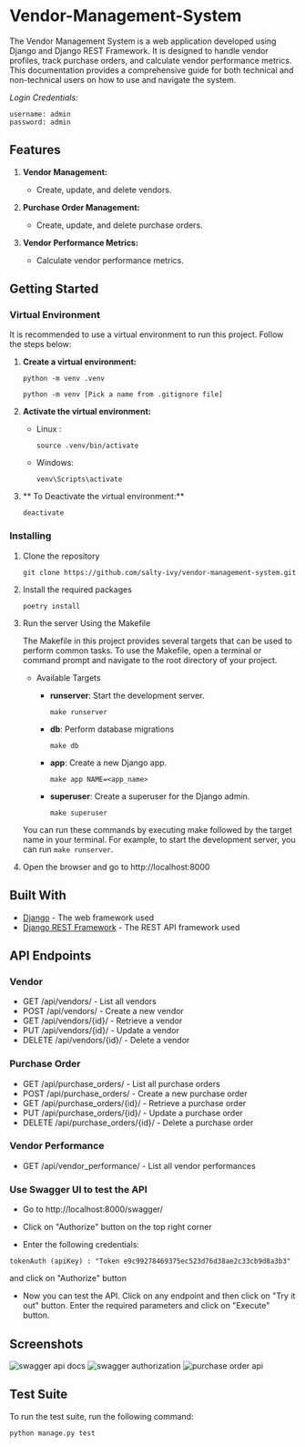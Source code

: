 # Vendor-Management-System

The Vendor Management System is a web application developed using Django and Django REST Framework. It is designed to handle vendor profiles, track purchase orders, and calculate vendor performance metrics. This documentation provides a comprehensive guide for both technical and non-technical users on how to use and navigate the system.

*Login Credentials:*

```
username: admin
password: admin
```


## Features

1. **Vendor Management:**
   - Create, update, and delete vendors.

2. **Purchase Order Management:**
   - Create, update, and delete purchase orders.

3. **Vendor Performance Metrics:**
   - Calculate vendor performance metrics.


## Getting Started

### Virtual Environment

It is recommended to use a virtual environment to run this project. Follow the steps below:

1. **Create a virtual environment:**

    ```
    python -m venv .venv
    ```
    ```
    python -m venv [Pick a name from .gitignore file]
    ```

2. **Activate the virtual environment:**

    - Linux :
        ```
        source .venv/bin/activate
        ```
    - Windows:
        ```
        venv\Scripts\activate
        ```

3. ** To Deactivate the virtual environment:**

    ```
    deactivate
    ```


### Installing

1. Clone the repository

    ```
    git clone https://github.com/salty-ivy/vendor-management-system.git
    ```

2. Install the required packages

    ```
    poetry install
    ```

3. Run the server Using the Makefile

    The Makefile in this project provides several targets that can be used to perform common tasks. To use the Makefile, open a terminal or command prompt and navigate to the root directory of your project.

    - Available Targets
        - **runserver**: Start the development server.

            ```
            make runserver
            ```
        - **db**: Perform database migrations

            ```
            make db
            ```

        - **app**: Create a new Django app.

            ```
            make app NAME=<app_name>
            ```

        - **superuser**: Create a superuser for the Django admin.

            ```
            make superuser
            ```

    You can run these commands by executing make followed by the target name in your terminal. For example, to start the development server, you can run `make runserver`.

4. Open the browser and go to http://localhost:8000

## Built With

* [Django](https://www.djangoproject.com/) - The web framework used
* [Django REST Framework](http://www.django-rest-framework.org/) - The REST API framework used

## API Endpoints

### Vendor

* GET /api/vendors/ - List all vendors
* POST /api/vendors/ - Create a new vendor
* GET /api/vendors/{id}/ - Retrieve a vendor
* PUT /api/vendors/{id}/ - Update a vendor
* DELETE /api/vendors/{id}/ - Delete a vendor

### Purchase Order

* GET /api/purchase_orders/ - List all purchase orders
* POST /api/purchase_orders/ - Create a new purchase order
* GET /api/purchase_orders/{id}/ - Retrieve a purchase order
* PUT /api/purchase_orders/{id}/ - Update a purchase order
* DELETE /api/purchase_orders/{id}/ - Delete a purchase order

### Vendor Performance

* GET /api/vendor_performance/ - List all vendor performances


### Use Swagger UI to test the API

* Go to http://localhost:8000/swagger/

* Click on "Authorize" button on the top right corner

* Enter the following credentials:
```
tokenAuth (apiKey) : "Token e9c99278469375ec523d76d38ae2c33cb9d8a3b3"
```
and click on "Authorize" button

* Now you can test the API. Click on any endpoint and then click on "Try it out" button. Enter the required parameters and click on "Execute" button.

## Screenshots

![swagger api docs]()
![swagger authorization]()
![purchase order api]()

## Test Suite

To run the test suite, run the following command:
```
python manage.py test
```

